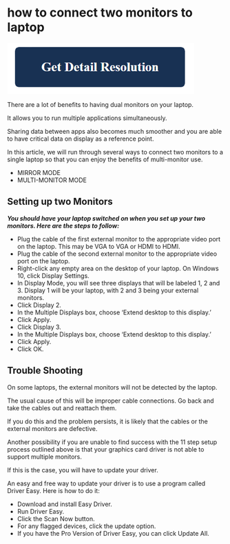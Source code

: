# how to connect two monitors to laptop

[![how to connect two monitors to laptop](get-detail.png)](https://icncomputer.com/how-to-connect-two-monitors-to-laptop/)

There are a lot of benefits to having dual monitors on your laptop.

It allows you to run multiple applications simultaneously.

Sharing data between apps also becomes much smoother and you are able to have critical data on display as a reference point.

In this article, we will run through several ways to connect two monitors to a single laptop so that you can enjoy the benefits of multi-monitor use.

* MIRROR MODE
* MULTI-MONITOR MODE

## Setting up two Monitors

**_You should have your laptop switched on when you set up your two monitors. Here are the steps to follow:_**

* Plug the cable of the first external monitor to the appropriate video port on the laptop. This may be VGA to VGA or HDMI to HDMI.
* Plug the cable of the second external monitor to the appropriate video port on the laptop.
* Right-click any empty area on the desktop of your laptop. On Windows 10, click Display Settings.
* In Display Mode, you will see three displays that will be labeled 1, 2 and 3. Display 1 will be your laptop, with 2 and 3 being your external monitors.
* Click Display 2.
* In the Multiple Displays box, choose ‘Extend desktop to this display.’
* Click Apply.
* Click Display 3.
* In the Multiple Displays box, choose ‘Extend desktop to this display.’
* Click Apply.
* Click OK.
 
## Trouble Shooting

On some laptops, the external monitors will not be detected by the laptop.

The usual cause of this will be improper cable connections. Go back and take the cables out and reattach them.

If you do this and the problem persists, it is likely that the cables or the external monitors are defective.

Another possibility if you are unable to find success with the 11 step setup process outlined above is that your graphics card driver is not able to support multiple monitors.

If this is the case, you will have to update your driver.

An easy and free way to update your driver is to use a program called Driver Easy. Here is how to do it:

* Download and install Easy Driver.
* Run Driver Easy.
* Click the Scan Now button.
* For any flagged devices, click the update option.
* If you have the Pro Version of Driver Easy, you can click Update All.
